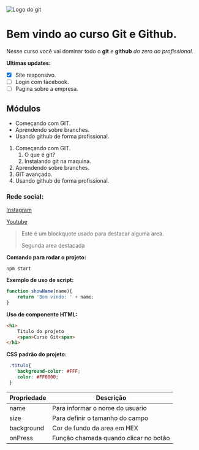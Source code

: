 ![Logo do git](https://sujeitoprogramador.com/wp-content/uploads/2021/04/gitimage.png)

# Bem vindo ao curso Git e Github.
Nesse curso você vai dominar todo o **git** e **github** _do zero ao profissional._

**Ultimas updates:**
- [X] Site responsivo.
- [ ] Login com facebook.
- [ ] Pagina sobre a empresa.

## Módulos
* Começando com GIT. 
* Aprendendo sobre branches. 
* Usando github de forma profissional. 

1. Começando com GIT.
    1. O que é git?
    2. Instalando git na maquina.
2. Aprendendo sobre branches.
3. GIT avançado.
4. Usando github de forma profissional.

### Rede social:
[Instagram](https://instagram.com/sujeitoprogramador)

[Youtube](https://youtube.com/c/sujeitoprogramador)

>Este é um blockquote usado para destacar alguma area.
>
>Segunda area destacada



**Comando para rodar o projeto:**

```
npm start
```

**Exemplo de uso de script:**
```js
function showName(name){
    return 'Bem vindo: ' + name;
}
```

**Uso de componente HTML:**
```html
<h1>
    Titulo do projeto
    <span>Curso Git<span>
</h1>
```

**CSS padrão do projeto:**
```css
 .titulo{
    background-color: #FFF;
    color: #FF0000;
 }
```

Propriedade | Descrição
----------- | --------
name | Para informar o nome do usuario
size | Para definir o tamanho do campo
background | Cor de fundo da area em HEX
onPress | Função chamada quando clicar no botão